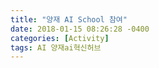 ```yaml
---
title: "양재 AI School 참여"
date: 2018-01-15 08:26:28 -0400
categories: [Activity]
tags: AI 양재ai혁신허브
---
```

